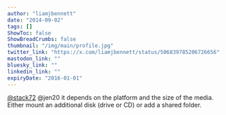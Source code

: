 ```yaml
---
author: "liamjbennett"
date: "2014-09-02"
tags: []
ShowToc: false
ShowBreadCrumbs: false
thumbnail: "/img/main/profile.jpg"
twitter_link: "https://x.com/liamjbennett/status/506839785206726656"
mastodon_link: ""
bluesky_link: ""
linkedin_link: ""
expiryDate: "2016-01-01"
---
```


[@stack72](https://x.com/stack72) @jen20 it depends on the platform and the size of the media. Either mount an additional disk (drive or CD) or add a shared folder.

